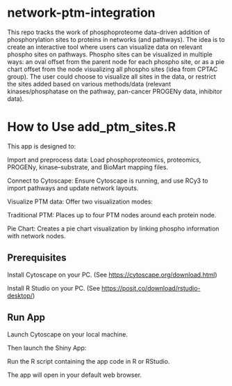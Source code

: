 # network-ptm-integration
This repo tracks the work of phosphoproteome data-driven addition of phosphorylation sites to proteins in networks (and pathways). The idea is to create an interactive tool where users can visualize data on relevant phospho sites on pathways. Phospho sites can be visualized in multiple ways: an oval offset from the parent node for each phospho site, or as a pie chart offset from the node visualizing all phospho sites (idea from CPTAC group). The user could choose to visualize all sites in the data, or restrict the sites added based on various methods/data (relevant kinases/phosphatase on the pathway, pan-cancer PROGENy data, inhibitor data). 
# How to Use add_ptm_sites.R
This app is designed to:

Import and preprocess data: Load phosphoproteomics, proteomics, PROGENy, kinase–substrate, and BioMart mapping files.
 
Connect to Cytoscape: Ensure Cytoscape is running, and use RCy3 to import pathways and update network layouts.
 
Visualize PTM data: Offer two visualization modes:
 
Traditional PTM: Places up to four PTM nodes around each protein node.
 
Pie Chart: Creates a pie chart visualization by linking phospho information with network nodes.
 
## Prerequisites

Install Cytoscape on your PC. (See https://cytoscape.org/download.html)

Install R Studio on your PC. (See https://posit.co/download/rstudio-desktop/)

## Run App

Launch Cytoscape on your local machine.

Then launch the Shiny App:

Run the R script containing the app code in R or RStudio.
 
The app will open in your default web browser.
